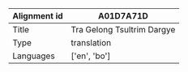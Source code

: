 |Alignment id | A01D7A71D
| --- | --- 
|Title | Tra Gelong Tsultrim Dargye 
|Type | translation
|Languages | ['en', 'bo']